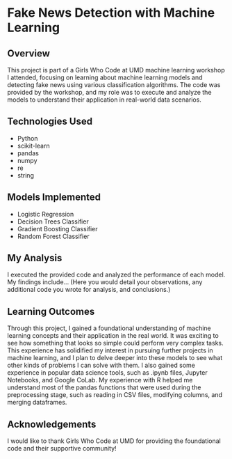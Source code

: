 # Fake News Detection with Machine Learning

## Overview
This project is part of a Girls Who Code at UMD machine learning workshop I attended, focusing on learning about machine learning models and detecting fake news using various classification algorithms. The code was provided by the workshop, and my role was to execute and analyze the models to understand their application in real-world data scenarios.

## Technologies Used
- Python
- scikit-learn
- pandas
- numpy
- re
- string

## Models Implemented
- Logistic Regression
- Decision Trees Classifier
- Gradient Boosting Classifier
- Random Forest Classifier

## My Analysis
I executed the provided code and analyzed the performance of each model. My findings include...
(Here you would detail your observations, any additional code you wrote for analysis, and conclusions.)

## Learning Outcomes
Through this project, I gained a foundational understanding of machine learning concepts and their application in the real world. It was exciting to see how something that looks so simple could perform very complex tasks. This experience has solidified my interest in pursuing further projects in machine learning, and I plan to delve deeper into these models to see what other kinds of problems I can solve with them. I also gained some experience in popular data science tools, such as .ipynb files, Jupyter Notebooks, and Google CoLab. My experience with R helped me understand most of the pandas functions that were used during the preprocessing stage, such as reading in CSV files, modifying columns, and merging dataframes.

## Acknowledgements
I would like to thank Girls Who Code at UMD for providing the foundational code and their supportive community!
